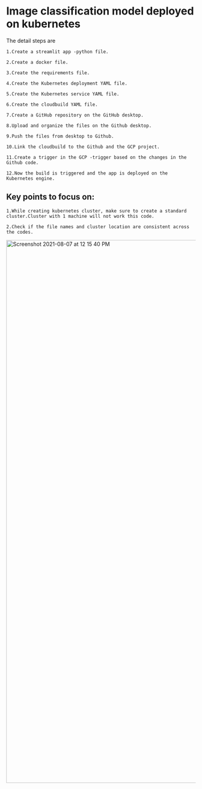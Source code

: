 # Image classification model deployed on kubernetes
The detail steps are

    1.Create a streamlit app -python file.

    2.Create a docker file.
  
    3.Create the requirements file.
  
    4.Create the Kubernetes deployment YAML file.
  
    5.Create the Kubernetes service YAML file.
  
    6.Create the cloudbuild YAML file.
  
    7.Create a GitHub repository on the GitHub desktop.
  
    8.Upload and organize the files on the Github desktop.
  
    9.Push the files from desktop to Github.
  
    10.Link the cloudbuild to the Github and the GCP project.
  
    11.Create a trigger in the GCP -trigger based on the changes in the Github code.
  
    12.Now the build is triggered and the app is deployed on the Kubernetes engine.
 
 
## Key points to focus on:

    1.While creating kubernetes cluster, make sure to create a standard cluster.Cluster with 1 machine will not work this code.

    2.Check if the file names and cluster location are consistent across the codes.
<img width="1439" alt="Screenshot 2021-08-07 at 12 15 40 PM" src="https://user-images.githubusercontent.com/86912972/128591370-83ee487e-9d03-425b-a1fb-a69730a0b8bf.png">


